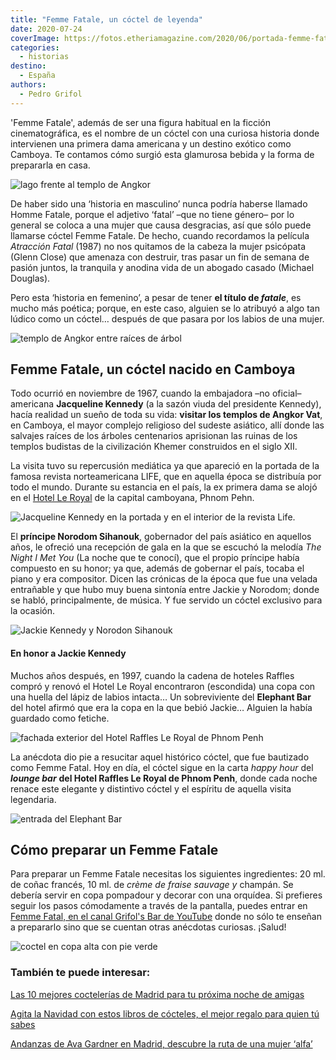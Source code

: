 ```yaml
---
title: "Femme Fatale, un cóctel de leyenda"
date: 2020-07-24
coverImage: https://fotos.etheriamagazine.com/2020/06/portada-femme-fatale-coctel.jpg
categories: 
  - historias
destino: 
  - España
authors: 
  - Pedro Grifol
---
```


'Femme Fatale', además de ser una figura habitual en la ficción cinematográfica, es el nombre de un cóctel con una curiosa historia donde intervienen una primera dama americana y un destino exótico como Camboya. Te contamos cómo surgió esta glamurosa bebida y la forma de prepararla en casa.

![lago frente al templo de Angkor](https://fotos.etheriamagazine.com/2020/06/Templos-de-Angkor-Vat-camboya.jpg "Templos de Angkor Vat, en Camboya.")

De haber sido una ‘historia en masculino’ nunca podría haberse llamado Homme Fatale, 
porque el adjetivo ‘fatal’ –que no tiene género– por lo general se coloca a una mujer 
que causa desgracias, así que sólo puede llamarse cóctel Femme Fatale. De hecho, cuando 
recordamos la película _Atracción Fatal_ (1987) no nos quitamos de la cabeza la mujer 
psicópata (Glenn Close) que amenaza con destruir, tras pasar un fin de semana de pasión 
juntos, la tranquila y anodina vida de un abogado casado (Michael Douglas). 

Pero esta ‘historia en femenino’, a pesar de tener **el título de _fatale_**, es mucho 
más poética; porque, en este caso, alguien se lo atribuyó a algo tan lúdico como un 
cóctel… después de que pasara por los labios de una mujer. 

![templo de Angkor entre raíces de árbol](https://fotos.etheriamagazine.com/2020/06/Camboya-Templo-en-Angkor-Vat.jpg "Los árboles invaden los templos de Angkor Vat. © P. Grifol")

## Femme Fatale, un cóctel nacido en Camboya

Todo ocurrió en noviembre de 1967, cuando la embajadora –no oficial– americana 
**Jacqueline Kennedy** (a la sazón viuda del presidente Kennedy), hacía realidad un 
sueño de toda su vida: **visitar los templos de Angkor Vat**, en Camboya, el mayor 
complejo religioso del sudeste asiático, allí donde las salvajes raíces de los árboles 
centenarios aprisionan las ruinas de los templos budistas de la civilización Khemer 
construidos en el siglo XII. 

La visita tuvo su repercusión mediática ya que apareció en la portada de la famosa 
revista norteamericana LIFE, que en aquella época se distribuía por todo el mundo. 
Durante su estancia en el país, la ex primera dama se alojó en el [Hotel Le 
Royal](http://www.raffles.com/phnom-penh/) de la capital camboyana, Phnom Pehn. 

![Jacqueline Kennedy en la portada y en el interior de la revista Life.](https://fotos.etheriamagazine.com/2020/06/revista-life-femme-fatale.jpg "Jacqueline Kennedy en la portada y en el interior de la revista Life.")

El **príncipe Norodom Sihanouk**, gobernador del país asiático en aquellos años, le 
ofreció una recepción de gala en la que se escuchó la melodía _The Night I Met You_ (La 
noche que te conocí), que el propio príncipe había compuesto en su honor; ya que, además 
de gobernar el país, tocaba el piano y era compositor. Dicen las crónicas de la época 
que fue una velada entrañable y que hubo muy buena sintonía entre Jackie y Norodom; 
donde se habló, principalmente, de música. Y fue servido un cóctel exclusivo para la 
ocasión. 

![Jackie Kennedy y Norodon Sihanouk](https://fotos.etheriamagazine.com/2020/06/jackie-Kennedy-y-Norodon-Sihanouk.jpg "Jackie Kennedy y Norodon Sihanouk.")

#### En honor a Jackie Kennedy

Muchos años después, en 1997, cuando la cadena de hoteles Raffles compró y renovó el 
Hotel Le Royal encontraron (escondida) una copa con una huella del lápiz de labios 
intacta… Un sobreviviente del **Elephant Bar** del hotel afirmó que era la copa en la 
que bebió Jackie… Alguien la había guardado como fetiche. 

![fachada exterior del Hotel Raffles Le Royal de Phnom Penh](https://fotos.etheriamagazine.com/2020/06/Hotel-raffles-le-royal-Phnom-Penh.jpg "Hotel Raffles Le Royal de Phnom Penh. © Pedro Grifol")

La anécdota dio pie a resucitar aquel histórico cóctel, que fue bautizado como Femme 
Fatal. Hoy en día, el cóctel sigue en la carta _happy hour_ del _**lounge bar**_ **del 
Hotel Raffles Le Royal de Phnom Penh**, donde cada noche renace este elegante y 
distintivo cóctel y el espíritu de aquella visita legendaria. 

![entrada del Elephant Bar](https://fotos.etheriamagazine.com/2020/06/Elephant-Bar-hotel-raffles-Phnom-Penh.jpg "Elephant Bar del hotel Raffles Le Royal de Phnom Penh. © P. Grifol")

## Cómo preparar un Femme Fatale

Para preparar un Femme Fatale necesitas los siguientes ingredientes: 20 ml. de coñac 
francés, 10 ml. de _crème de fraise sauvage y_ champán. Se debería servir en copa 
pompadour y decorar con una orquídea. Si prefieres seguir los pasos cómodamente a través 
de la pantalla, puedes entrar en [Femme Fatal, en el canal Grifol's Bar de 
YouTube](https://www.youtube.com/watch?v=Q8L2EtJ7oNY&t=294s) donde no sólo te enseñan a 
prepararlo sino que se cuentan otras anécdotas curiosas. ¡Salud! 

![coctel en copa alta con pie verde](https://fotos.etheriamagazine.com/2020/06/coctel-Femme-Fatale.jpg "Cóctel Femme Fatale. © Pedro Grifol")

### También te puede interesar:

[Las 10 mejores coctelerías de Madrid para tu próxima noche de 
amigas](https://etheriamagazine.com/2019/10/22/10-mejores-coctelerias-de-madrid-salir-con-amigas/) 

[Agita la Navidad con estos libros de cócteles, el mejor regalo para quien tú 
sabes](https://etheriamagazine.com/2020/11/23/libros-de-cocteleria-un-gran-regalo-navidad/) 

[Andanzas de Ava Gardner en Madrid, descubre la ruta de una mujer 
‘alfa’](https://etheriamagazine.com/2022/01/12/ruta-ava-gardner-en-madrid/)
